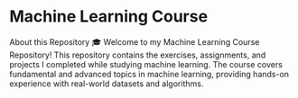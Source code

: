 # Machine Learning Course
About this Repository 🎓
Welcome to my Machine Learning Course Repository! This repository contains the exercises, assignments, and projects I completed while studying machine learning. The course covers fundamental and advanced topics in machine learning, providing hands-on experience with real-world datasets and algorithms.
